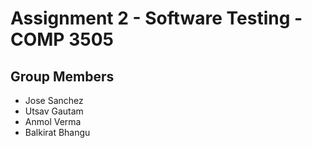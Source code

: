 # Assignment 2 - Software Testing - COMP 3505 

## Group Members 
- Jose Sanchez
- Utsav Gautam
- Anmol Verma
- Balkirat Bhangu
